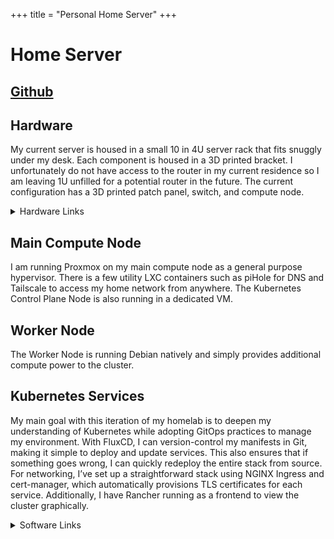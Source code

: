 +++
title = "Personal Home Server"
+++

# Home Server

## [Github](https://github.com/CowZix/homelab)

## Hardware
My current server is housed in a small 10 in 4U server rack that fits snuggly under my desk. Each component is housed in a 3D printed bracket. I unfortunately do not have access to the router in my current residence so I am leaving 1U unfilled for a potential router in the future. The current configuration has a 3D printed patch panel, switch, and compute node.

<details>

<summary>Hardware Links</summary>

* Rack: [Rackmate T0](https://deskpi.com/products/deskpi-rackmate-t1-rackmount-10-inch-4u-server-cabinet-for-network-servers-audio-and-video-equipment)
* Switch: [Unifi Lite 8](https://store.ui.com/us/en/category/switching-utility/products/usw-lite-8-poe)
* Main Compute Node: [Optiplex 7050](https://www.dell.com/support/manuals/en-us/optiplex-7050-desktop/optiplex-7050-desktop-micro-owners-manual/physical-dimension-specifications?guid=guid-55fb5400-0b54-48e7-97c9-dbbf658c5bec&lang=en-us)
* Worker Node: [Minisforum UN100](https://store.minisforum.com/products/minisforum-un100p)

</details>

## Main Compute Node
I am running Proxmox on my main compute node as a general purpose hypervisor. There is a few utility LXC containers such as piHole for DNS and Tailscale to access my home network from anywhere. The Kubernetes Control Plane Node is also running in a dedicated VM.

## Worker Node
The Worker Node is running Debian natively and simply provides additional compute power to the cluster. 

## Kubernetes Services
My main goal with this iteration of my homelab is to deepen my understanding of Kubernetes while adopting GitOps practices to manage my environment. With FluxCD, I can version-control my manifests in Git, making it simple to deploy and update services. This also ensures that if something goes wrong, I can quickly redeploy the entire stack from source. For networking, I’ve set up a straightforward stack using NGINX Ingress and cert-manager, which automatically provisions TLS certificates for each service. Additionally, I have Rancher running as a frontend to view the cluster graphically.

<details>

<summary>Software Links</summary>

* Hypervisor: [Proxmox](https://www.proxmox.com/en/)
* VPN: [Tailscale](https://tailscale.com/)
* DNS: [PiHole](https://pi-hole.net/)
* Cluster: [Kubernetes](https://kubernetes.io/)
* Cluster Management[Rancher](https://www.rancher.com/)
* GitOps: [FluxCD](https://fluxcd.io/)
* Load Balancer[MetalLB](https://metallb.io/)
* Ingress: [NGINX Ingress](https://github.com/kubernetes/ingress-nginx)
* Certificates: [Cert Manager](https://cert-manager.io/)

</details>

<!---
<details>

<summary>Old Configuration</summary>

## Hardware and Virtualization

I run my home server on a Dell Optiplex courtesy of eBay. My hypervisor of choice is Proxmox.

## Docker

One VM is entirely dedicated to Docker containers, which build out a majority of the my server. Portainer is used to easily manage and monitor all off my containers. Additionally I use Watchtower to automatically update containers on a daily basis.

## Networking

To access my server seamlessly from any device, I've implemented a Tailscale VPN network. Tailscale serves as a subnet router to my home network. Pi-Hole handles local DNS resolution as well as DNS filtering for a ad-free experience on my local network. Finally, I chose Traefik as a reverse proxy due to it's ease of use within the Docker environment as well as its numerous security benefits. It automatically provisions SSL certificates to each of my subdomains and keeps my network traffic running smoothly.

## Security
In addition to PiHole DNS filtering and Traefik SSL certification, I also use Wazuh as a SIEM to monitor potential threats to the network. 


<details>

<summary>Services Used</summary>

* Hypervisor [Proxmox](https://www.proxmox.com/en/)
* VPN [Tailscale](https://tailscale.com/)
* DNS [PiHole](https://pi-hole.net/)
* Reverse Proxy [Traefik](https://traefik.io/traefik/)
* Container Manager [Portainer](https://www.portainer.io/)
* SIEM [Wazuh](https://wazuh.com/)

</details>
</details>
-->